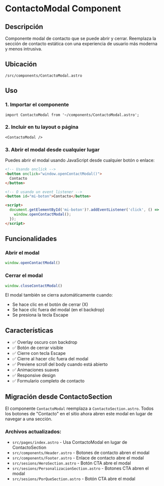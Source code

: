 # ContactoModal Component

## Descripción
Componente modal de contacto que se puede abrir y cerrar. Reemplaza la sección de contacto estática con una experiencia de usuario más moderna y menos intrusiva.

## Ubicación
`/src/components/ContactoModal.astro`

## Uso

### 1. Importar el componente
```astro
import ContactoModal from '~/components/ContactoModal.astro';
```

### 2. Incluir en tu layout o página
```astro
<ContactoModal />
```

### 3. Abrir el modal desde cualquier lugar
Puedes abrir el modal usando JavaScript desde cualquier botón o enlace:

```html
<!-- Usando onclick -->
<button onclick="window.openContactModal()">
  Contacto
</button>

<!-- O usando un event listener -->
<button id="mi-boton">Contacto</button>

<script>
  document.getElementById('mi-boton')?.addEventListener('click', () => {
    window.openContactModal();
  });
</script>
```

## Funcionalidades

### Abrir el modal
```javascript
window.openContactModal()
```

### Cerrar el modal
```javascript
window.closeContactModal()
```

El modal también se cierra automáticamente cuando:
- Se hace clic en el botón de cerrar (X)
- Se hace clic fuera del modal (en el backdrop)
- Se presiona la tecla Escape

## Características
- ✅ Overlay oscuro con backdrop
- ✅ Botón de cerrar visible
- ✅ Cierre con tecla Escape
- ✅ Cierre al hacer clic fuera del modal
- ✅ Previene scroll del body cuando está abierto
- ✅ Animaciones suaves
- ✅ Responsive design
- ✅ Formulario completo de contacto

## Migración desde ContactoSection
El componente `ContactoModal` reemplaza a `ContactoSection.astro`. Todos los botones de "Contacto" en el sitio ahora abren este modal en lugar de navegar a una sección.

### Archivos actualizados:
- `src/pages/index.astro` - Usa ContactoModal en lugar de ContactoSection
- `src/components/Header.astro` - Botones de contacto abren el modal
- `src/components/Footer.astro` - Enlace de contacto abre el modal
- `src/sesions/HeroSection.astro` - Botón CTA abre el modal
- `src/sesions/PersonalizacionSection.astro` - Botones CTA abren el modal
- `src/sesions/PorQueSection.astro` - Botón CTA abre el modal
